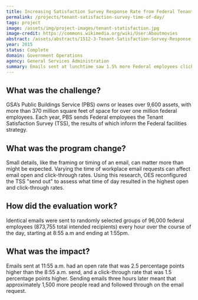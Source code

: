 ```yaml
---
title: Increasing Satisfaction Survey Response Rate from Federal Tenants - Time of Day
permalink: /projects/tenant-satisfaction-survey-time-of-day/
tags: project
image: /assets/img/project-images/tenant-statisfaction.jpg
image-credit: https://commons.wikimedia.org/wiki/User:Aboutmovies
abstract: /assets/abstracts/1512-3-Tenant-Satisfaction-Survey-Response-Time-of-Day.pdf
year: 2015
status: Complete
domain: Government Operations
agency: General Services Administration
summary: Emails sent at lunchtime saw 1.5% more Federal employees click through to a workplace survey.
---
```

## What was the challenge?

GSA’s Public Buildings Service (PBS) owns or leases over 9,600 assets, with more than 370 million square feet of space for over one million federal employees. Each year, PBS sends Federal employees the Tenant Satisfaction Survey (TSS), the results of which inform the Federal facilities strategy.

## What was the program change?

Small details, like the framing or timing of an email, can matter more than might be expected. Varying the time of workplace email requests can affect email open and click-through rates. Using this research, OES reconfigured the TSS "send out" to assess what time of day resulted in the highest open and click-through rates.

## How did the evaluation work?

Identical emails were sent to randomly selected groups of 96,000 federal employees (873,755 total intended recipients) every hour over the course of the day, starting at 8:55 a.m and ending at 1:55pm.

## What was the impact?

Emails sent at 11:55 a.m. had an open rate that was 2.5 percentage points higher than the 8:55 a.m. send, and a click-through rate that was 1.5 percentage points higher. Sending emails three hours later meant that approximately 1,500 more people read and followed through on the email request.
